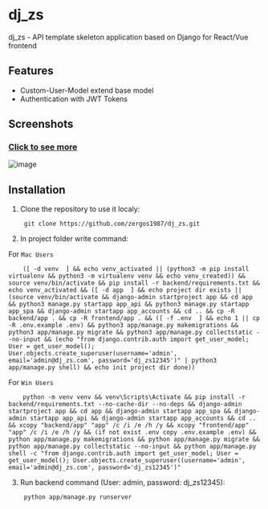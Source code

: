 # dj_zs

dj_zs - API template skeleton application based on Django for React/Vue frontend

## Features

- Custom-User-Model extend base model
- Authentication with JWT Tokens

## Screenshots

### [Click to see more](https://github.com/zergos1987/dj_zs/backend/app/media/screenshots)
![image](https://github.com/zergos1987/dj_zs/backend/app/media/screenshots/01.png)

## Installation

1. Clone the repository to use it localy:

        git clone https://github.com/zergos1987/dj_zs.git
        
2. In project folder write command:

  For `Mac Users`

        ([ -d venv  ] && echo venv_activated || (python3 -m pip install virtualenv && python3 -m virtualenv venv && echo venv_created)) && source venv/bin/activate && pip install -r backend/requirements.txt && echo venv_activated && ([ -d app  ] && echo project dir exists || (source venv/bin/activate && django-admin startproject app && cd app && python3 manage.py startapp app_api && python3 manage.py startapp app_spa && django-admin startapp app_accounts && cd .. && cp -R backend/app . && cp -R frontend/app . && ([ -f .env  ] && echo 1 || cp -R .env.example .env) && python3 app/manage.py makemigrations && python3 app/manage.py migrate && python3 app/manage.py collectstatic --no-input && (echo "from django.contrib.auth import get_user_model; User = get_user_model(); User.objects.create_superuser(username='admin', email='admin@dj_zs.com', password='dj_zs12345')" | python3 app/manage.py shell) && echo init project dir done))

  For `Win Users`

        python -m venv venv && venv\Scripts\Activate && pip install -r backend/requirements.txt --no-cache-dir --no-deps && django-admin startproject app && cd app && django-admin startapp app_spa && django-admin startapp app_api && django-admin startapp app_accounts && cd .. && xcopy "backend/app" "app" /c /i /e /h /y && xcopy "frontend/app" "app" /c /i /e /h /y && (if not exist .env copy .env.example .env) && python app/manage.py makemigrations && python app/manage.py migrate && python app/manage.py collectstatic --no-input && python app/manage.py shell -c "from django.contrib.auth import get_user_model; User = get_user_model(); User.objects.create_superuser((username='admin', email='admin@dj_zs.com', password='dj_zs12345')"
        
3. Run backend command (User: admin, password: dj_zs12345):

        python app/manage.py runserver
